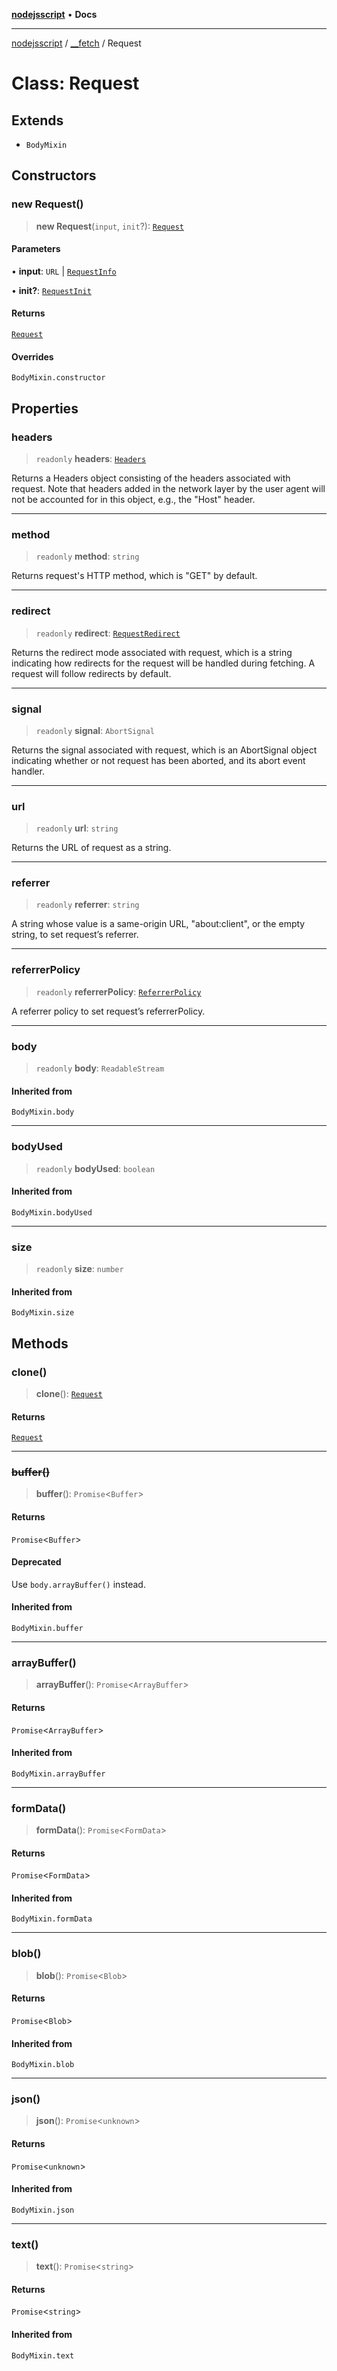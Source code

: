 [**nodejsscript**](../../../README.md) • **Docs**

***

[nodejsscript](../../../README.md) / [\_\_fetch](../README.md) / Request

# Class: Request

## Extends

- `BodyMixin`

## Constructors

### new Request()

> **new Request**(`input`, `init`?): [`Request`](Request.md)

#### Parameters

• **input**: `URL` \| [`RequestInfo`](../type-aliases/RequestInfo.md)

• **init?**: [`RequestInit`](../interfaces/RequestInit.md)

#### Returns

[`Request`](Request.md)

#### Overrides

`BodyMixin.constructor`

## Properties

### headers

> `readonly` **headers**: [`Headers`](Headers.md)

Returns a Headers object consisting of the headers associated with request. Note that headers added in the network layer by the user agent will not be accounted for in this object, e.g., the "Host" header.

***

### method

> `readonly` **method**: `string`

Returns request's HTTP method, which is "GET" by default.

***

### redirect

> `readonly` **redirect**: [`RequestRedirect`](../type-aliases/RequestRedirect.md)

Returns the redirect mode associated with request, which is a string indicating how redirects for the request will be handled during fetching. A request will follow redirects by default.

***

### signal

> `readonly` **signal**: `AbortSignal`

Returns the signal associated with request, which is an AbortSignal object indicating whether or not request has been aborted, and its abort event handler.

***

### url

> `readonly` **url**: `string`

Returns the URL of request as a string.

***

### referrer

> `readonly` **referrer**: `string`

A string whose value is a same-origin URL, "about:client", or the empty string, to set request’s referrer.

***

### referrerPolicy

> `readonly` **referrerPolicy**: [`ReferrerPolicy`](../type-aliases/ReferrerPolicy.md)

A referrer policy to set request’s referrerPolicy.

***

### body

> `readonly` **body**: `ReadableStream`

#### Inherited from

`BodyMixin.body`

***

### bodyUsed

> `readonly` **bodyUsed**: `boolean`

#### Inherited from

`BodyMixin.bodyUsed`

***

### size

> `readonly` **size**: `number`

#### Inherited from

`BodyMixin.size`

## Methods

### clone()

> **clone**(): [`Request`](Request.md)

#### Returns

[`Request`](Request.md)

***

### ~~buffer()~~

> **buffer**(): `Promise`\<`Buffer`\>

#### Returns

`Promise`\<`Buffer`\>

#### Deprecated

Use `body.arrayBuffer()` instead.

#### Inherited from

`BodyMixin.buffer`

***

### arrayBuffer()

> **arrayBuffer**(): `Promise`\<`ArrayBuffer`\>

#### Returns

`Promise`\<`ArrayBuffer`\>

#### Inherited from

`BodyMixin.arrayBuffer`

***

### formData()

> **formData**(): `Promise`\<`FormData`\>

#### Returns

`Promise`\<`FormData`\>

#### Inherited from

`BodyMixin.formData`

***

### blob()

> **blob**(): `Promise`\<`Blob`\>

#### Returns

`Promise`\<`Blob`\>

#### Inherited from

`BodyMixin.blob`

***

### json()

> **json**(): `Promise`\<`unknown`\>

#### Returns

`Promise`\<`unknown`\>

#### Inherited from

`BodyMixin.json`

***

### text()

> **text**(): `Promise`\<`string`\>

#### Returns

`Promise`\<`string`\>

#### Inherited from

`BodyMixin.text`
